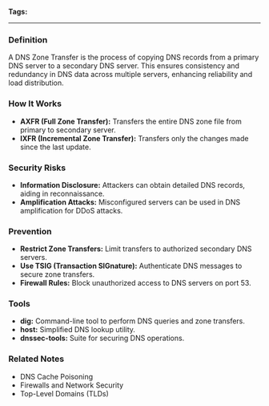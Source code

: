 **Tags:** 

---

### **Definition**

A DNS Zone Transfer is the process of copying DNS records from a primary DNS server to a secondary DNS server. This ensures consistency and redundancy in DNS data across multiple servers, enhancing reliability and load distribution.

### **How It Works**

- **AXFR (Full Zone Transfer):** Transfers the entire DNS zone file from primary to secondary server.
- **IXFR (Incremental Zone Transfer):** Transfers only the changes made since the last update.

### **Security Risks**

- **Information Disclosure:** Attackers can obtain detailed DNS records, aiding in reconnaissance.
- **Amplification Attacks:** Misconfigured servers can be used in DNS amplification for DDoS attacks.

### **Prevention**

- **Restrict Zone Transfers:** Limit transfers to authorized secondary DNS servers.
- **Use TSIG (Transaction SIGnature):** Authenticate DNS messages to secure zone transfers.
- **Firewall Rules:** Block unauthorized access to DNS servers on port 53.

### **Tools**

- **dig:** Command-line tool to perform DNS queries and zone transfers.
- **host:** Simplified DNS lookup utility.
- **dnssec-tools:** Suite for securing DNS operations.

### **Related Notes**

- DNS Cache Poisoning
- Firewalls and Network Security
- Top-Level Domains (TLDs)
